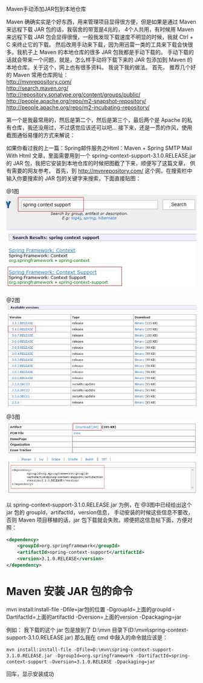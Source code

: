 Maven手动添加JAR包到本地仓库

Maven 确确实实是个好东西，用来管理项目显得很方便，但是如果是通过 Maven 来远程下载 JAR 包的话，我宿舍的带宽是4兆的，
4个人共用，有时候用 Maven 来远程下载 JAR 包会显得很慢，一般我发现下载速度不明显的时候，我就 Ctrl + C 来终止它的下载。
然后改用手动来下载，因为用迅雷一类的工具来下载会快很多。我机子上 Maven 的本地仓库的很多 JAR 包我都是手动下载的。
手动下载的话就会带来一个问题，就是，怎么样手动将下载下来的 JAR 包添加到 Maven 的本地仓库。关于这个，网上也有很多资料。
我说下我的做法。
首先，
推荐几个好的 Maven 常用仓库网址：  
http://mvnrepository.com/  
http://search.maven.org/  
http://repository.sonatype.org/content/groups/public/  
http://people.apache.org/repo/m2-snapshot-repository/  
http://people.apache.org/repo/m2-incubating-repository/  

第一个是我最常用的，然后是第二个，然后是第三个，最后两个是 Apache 的私有仓库，我还没用过，不过感觉应该还可以吧...
接下来，还是一贯的作风，使用截图通俗易懂的方式来解说：

如果你看过我的上一篇：Spring邮件服务之Html：Maven + Spring SMTP Mail With Html 文章，里面需要用到一个
spring-context-support-3.1.0.RELEASE.jar 的 JAR 包，我把它安装到本地仓库的时候把图截了下来，顺便写了这篇文章，
供有需要的网友参考。
首先，到 http://mvnrepository.com/ 这个网，在搜索栏中输入你要搜索的 JAR 包的关键字来搜索，下面直接贴图：

@1图
![](/images/java/maven/Maven手动添加JAR包到本地仓库/1.jpg)

@2图
![](/images/java/maven/Maven手动添加JAR包到本地仓库/2.jpg)

@3图
![](/images/java/maven/Maven手动添加JAR包到本地仓库/3.jpg)

以 spring-context-support-3.1.0.RELEASE.jar 为例，在 @3图中已经给出这个 jar 包的 groupId，artifactId，version信息，
手动安装的时候这些信息不要改，否则 Maven 项目移植的话，jar 包下载就会失败。顺便把这信息帖下面，方便对照：

```xml
<dependency>
    <groupId>org.springframework</groupId>
    <artifactId>spring-context-support</artifactId>
    <version>3.1.0.RELEASE</version>
</dependency>
```

# Maven 安装 JAR 包的命令


mvn install:install-file -Dfile=jar包的位置 -DgroupId=上面的groupId -DartifactId=上面的artifactId -Dversion=上面的version -Dpackaging=jar

例如：
我下载的这个 jar 包是放到了 D:\mvn 目录下(D:\mvn\spring-context-support-3.1.0.RELEASE.jar)
那么我在 cmd 中敲入的命令就应该是：
```
mvn install:install-file -Dfile=D:\mvn\spring-context-support-3.1.0.RELEASE.jar -DgroupId=org.springframework -DartifactId=spring-context-support -Dversion=3.1.0.RELEASE -Dpackaging=jar
```
回车，显示安装成功
